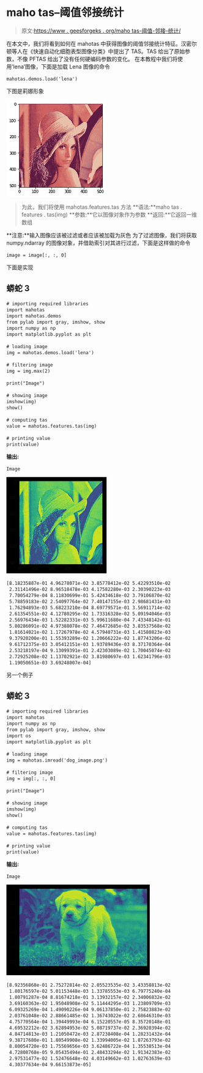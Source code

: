 # maho tas–阈值邻接统计

> 原文:[https://www . geesforgeks . org/maho tas-阈值-邻接-统计/](https://www.geeksforgeeks.org/mahotas-threshold-adjacency-statistics/)

在本文中，我们将看到如何在 mahotas 中获得图像的阈值邻接统计特征。汉密尔顿等人在《快速自动化细胞表型图像分类》中提出了 TAS。TAS 给出了原始参数，不像 PFTAS 给出了没有任何硬编码参数的变化。
在本教程中我们将使用‘lena’图像，下面是加载 Lena 图像的命令

```
mahotas.demos.load('lena')
```

下图是莉娜形象

![](img/c6cf4d1584ad896c98148d7fd44b7f25.png)

> 为此，我们将使用 mahotas.features.tas 方法
> **语法:**maho tas . features . tas(img)
> **参数:**它以图像对象作为参数
> **返回:**它返回一维数组

**注意:**输入图像应该被过滤或者应该被加载为灰色
为了过滤图像，我们将获取 numpy.ndarray 的图像对象，并借助索引对其进行过滤，下面是这样做的命令

```
image = image[:, :, 0]
```

下面是实现

## 蟒蛇 3

```
# importing required libraries
import mahotas
import mahotas.demos
from pylab import gray, imshow, show
import numpy as np
import matplotlib.pyplot as plt

# loading image
img = mahotas.demos.load('lena')

# filtering image
img = img.max(2)

print("Image")

# showing image
imshow(img)
show()

# computing tas
value = mahotas.features.tas(img)

# printing value
print(value)
```

**输出:**

```
Image
```

![](img/7e2a2e3e4e2c7d3717764f78ddb13263.png)

```
[8.18235887e-01 4.96278071e-02 3.85778412e-02 5.42293510e-02
 2.31141496e-02 8.96518478e-03 4.17582280e-03 2.30390223e-03
 7.70054279e-04 8.11830699e-01 5.42434618e-02 3.79106870e-02
 5.78859183e-02 2.54097764e-02 7.40147155e-03 2.98681431e-03
 1.76294893e-03 5.68223210e-04 8.69779571e-01 3.56911714e-02
 2.61354551e-02 4.12780295e-02 1.73316328e-02 5.09194046e-03
 2.56976434e-03 1.52282331e-03 5.99611680e-04 7.43348142e-01
 5.80286091e-02 4.97388078e-02 7.46472685e-02 3.83537568e-02
 1.81614021e-02 1.17267978e-02 4.57940731e-03 1.41580823e-03
 9.37920200e-01 1.55393289e-02 1.20666222e-02 1.87743206e-02
 9.61712375e-03 3.05412151e-03 1.93789436e-03 8.37170364e-04
 2.53218197e-04 9.13099391e-01 2.42303089e-02 1.70045074e-02
 2.72925208e-02 1.13702921e-02 3.81980697e-03 1.62341796e-03
 1.19050651e-03 3.69248007e-04]
```

另一个例子

## 蟒蛇 3

```
# importing required libraries
import mahotas
import numpy as np
from pylab import gray, imshow, show
import os
import matplotlib.pyplot as plt

# loading image
img = mahotas.imread('dog_image.png')

# filtering image
img = img[:, :, 0]

print("Image")

# showing image
imshow(img)
show()

# computing tas
value = mahotas.features.tas(img)

# printing value
print(value)
```

**输出:**

```
Image
```

![](img/69c070b367f54d4895c9b3e679a941a7.png)

```
[8.92356868e-01 2.75272814e-02 2.05523535e-02 3.43358813e-02
 1.80176597e-02 5.01153448e-03 1.33785553e-03 6.79775240e-04
 1.80791287e-04 8.81674218e-01 3.13932157e-02 2.34006832e-02
 3.69160363e-02 1.95048908e-02 5.11444295e-03 1.23809709e-03
 6.09325269e-04 1.49090226e-04 9.06137850e-01 2.75823883e-02
 2.03761048e-02 2.88661485e-02 1.36743022e-02 2.68646310e-03
 4.75770564e-04 1.39449993e-04 6.15220557e-05 8.35720148e-01
 4.69532212e-02 3.62894953e-02 5.08719737e-02 2.36920394e-02
 4.84714813e-03 1.21050472e-03 2.87238408e-04 1.28231432e-04
 9.38717680e-01 1.80549908e-02 1.33994005e-02 1.87263793e-02
 8.80054720e-03 1.75569656e-03 3.62486722e-04 1.35538513e-04
 4.72808768e-05 9.05435494e-01 2.48433294e-02 1.91342383e-02
 2.97531477e-02 1.52476648e-02 4.03149662e-03 1.02763639e-03
 4.30377634e-04 9.66153873e-05]
```